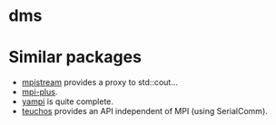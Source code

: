 # dms

# Similar packages

- [mpistream](https://github.com/kaityo256/mpistream) provides a proxy to std::cout...
- [mpi-plus](https://github.com/jzrake/mpi-plus).
- [yampi](https://github.com/naoki-yoshioka/yampi) is quite complete.
- [teuchos](https://trilinos.org/packages/teuchos) provides an API independent of MPI (using SerialComm).